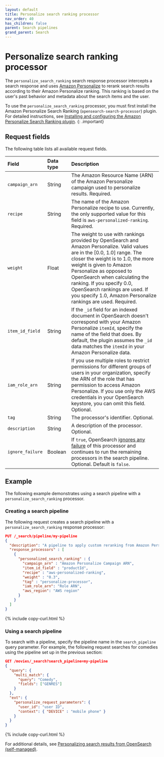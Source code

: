 ```yaml
---
layout: default
title: Personalize search ranking processor
nav_order: 40
has_children: false
parent: Search pipelines
grand_parent: Search
---
```


# Personalize search ranking processor

The `personalize_search_ranking` search response processor intercepts a search response and uses [Amazon Personalize](https://aws.amazon.com/personalize/) to rerank search results according to their Amazon Personalize ranking. This ranking is based on the user's past behavior and metadata about the search items and the user.

To use the `personalize_search_ranking` processor, you must first install the Amazon Personalize Search Ranking (`opensearch-search-processor`) plugin. For detailed instructions, see [Installing and configuring the Amazon Personalize Search Ranking plugin](https://docs.aws.amazon.com/personalize/latest/dg/opensearch-plugin-install.html).
{: .important}

## Request fields

The following table lists all available request fields.

Field | Data type | Description
:--- | :--- | :--- 
`campaign_arn` | String |  The Amazon Resource Name (ARN) of the Amazon Personalize campaign used to personalize results. Required.
`recipe` | String | The name of the Amazon Personalize recipe to use. Currently, the only supported value for this field is `aws-personalized-ranking`. Required.
`weight` | Float | The weight to use with rankings provided by OpenSearch and Amazon Personalize. Valid values are in the [0.0, 1.0] range. The closer the weight is to 1.0, the more weight is given to Amazon Personalize as opposed to OpenSearch when calculating the ranking. If you specify 0.0, OpenSearch rankings are used. If you specify 1.0, Amazon Personalize rankings are used. Required.
`item_id_field` | String | If the `_id` field for an indexed document in OpenSearch doesn't correspond with your Amazon Personalize `itemId`, specify the name of the field that does. By default, the plugin assumes the `_id` data matches the `itemId` in your Amazon Personalize data.
`iam_role_arn` | String | If you use multiple roles to restrict permissions for different groups of users in your organization, specify the ARN of the role that has permission to access Amazon Personalize. If you use only the AWS credentials in your OpenSearch keystore, you can omit this field. Optional.
`tag` | String | The processor's identifier. Optional.
`description` | String | A description of the processor. Optional.
`ignore_failure` | Boolean | If `true`, OpenSearch [ignores any failure]({{site.url}}{{site.baseurl}}/search-plugins/search-pipelines/index/#ignoring-processor-failures) of this processor and continues to run the remaining processors in the search pipeline. Optional. Default is `false`.

## Example 

The following example demonstrates using a search pipeline with a `personalize_search_ranking` processor. 

### Creating a search pipeline 

The following request creates a search pipeline with a `personalize_search_ranking` response processor:

```json
PUT /_search/pipeline/my-pipeline
{
  "description": "A pipeline to apply custom reranking from Amazon Personalize",
  "response_processors" : [
    {
      "personalized_search_ranking" : {
        "campaign_arn" : "Amazon Personalize Campaign ARN",
        "item_id_field" : "productId",
        "recipe" : "aws-personalized-ranking",
        "weight" : "0.3",
        "tag" : "personalize-processor",
        "iam_role_arn": "Role ARN",
        "aws_region": "AWS region"
      }
    }
  ]
}
```
{% include copy-curl.html %}

### Using a search pipeline

To search with a pipeline, specify the pipeline name in the `search_pipeline` query parameter. For example, the following request searches for comedies using the pipeline set up in the previous section:

```json
GET /movies/_search?search_pipeline=my-pipeline
{
  "query": {
    "multi_match": {
      "query": "Comedy",
      "fields": ["GENRES"]
    }
  },
  "ext": {
    "personalize_request_parameters": {
      "user_id": "user ID",
      "context": { "DEVICE" : "mobile phone" }
    }
  }
}
```
{% include copy-curl.html %}

For additional details, see [Personalizing search results from OpenSearch (self-managed)](https://docs.aws.amazon.com/personalize/latest/dg/personalize-opensearch.html).